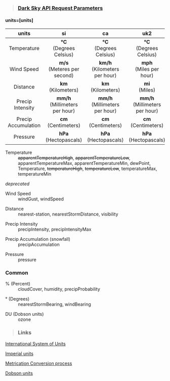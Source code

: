 >### [Dark Sky API Request Parameters][1]
[1]:https://darksky.net/dev/docs#forecast-request
#### units=[units] 

|units|si|ca|uk2|us|auto|
|:----------:|:----------:|:----------:|:----------:|:----------:|:----------:|
|Temperature|**°C**<br>(Degrees Celsius)|**°C**<br>(Degrees Celsius)|**°C**<br>(Degrees Celsius)|**°F**<br>(Degrees Fahrenheit)|-|
|Wind Speed|**m/s**<br>(Meteres per second)|**km/h**<br>(Kilometers per hour)|**mph**<br>(Miles per hour)|**mph**<br>(Miles per hour)|-|
|Distance|**km**<br>(Kilometers)|**km**<br>(Kilometers)|**mi**<br>(Miles)|**mi**<br>(Miles)|-|
|Precip Intensity|**mm/h**<br>(Millimeters per hour)|**mm/h**<br>(Millimeters per hour)|**mm/h**<br>(Millimeters per hour)|**in/h**<br>(Inches per hour)|-|
|Precip Accumulation|**cm**<br>(Centimeters)|**cm**<br>(Centimeters)|**cm**<br>(Centimeters)|**in**<br>(Inches)|-|
|Pressure|**hPa**<br>(Hectopascals)|**hPa**<br>(Hectopascals)|**hPa**<br>(Hectopascals)|**mbar**<br>(Millibar)|-|


<dl><dt>Temperature</dt><dd><del>apparentTemperatureHigh</del>, <del>apparentTemperatureLow</del>, apparentTemperatureMax, apparentTemperatureMin, dewPoint, Temperature, <del>temperatureHigh</del>, <del>temperatureLow</del>, temperatureMax, temperatureMin</dd></dl>
<em>    deprecated</em>
<dl><dt>Wind Speed</dt><dd>windGust, windSpeed</dd></dl>
<dl><dt>Distance</dt><dd>nearest-station, nearestStormDistance, visibility</dd></dl>
<dl><dt>Precip Intensity</dt><dd>precipIntensity, precipIntensityMax</dd></dl>
<dl><dt>Precip Accumulation (snowfall)</dt><dd>precipAccumulation</dd></dl>
<dl><dt>Pressure</dt><dd>pressure</dd></dl>

### Common
<dl><dt>% (Percent)</dt><dd>cloudCover, humidity, precipProbability</dd></dl>
<dl><dt>° (Degrees)</dt><dd>nearestStormBearing, windBearing</dd></dl>
<dl><dt>DU (Dobson units)</dt><dd>ozone</dd></dl>



>### Links

[International System of Units](https://en.wikipedia.org/wiki/International_System_of_Units)

[Imperial units](https://en.wikipedia.org/wiki/Imperial_units)

[Metrication Conversion process](https://en.wikipedia.org/wiki/Metrication#Conversion_process)

[Dobson units](https://en.wikipedia.org/wiki/Dobson_unit)

